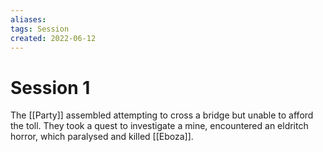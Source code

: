 ```yaml
---
aliases: 
tags: Session
created: 2022-06-12
---
```

# Session 1
The [[Party]] assembled attempting to cross a bridge but unable to afford the toll. They took a quest to investigate a mine, encountered an eldritch horror, which paralysed and killed [[Eboza]].